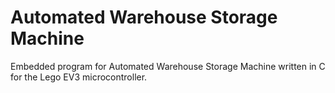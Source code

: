 # Automated Warehouse Storage Machine

Embedded program for Automated Warehouse Storage Machine written in C for the Lego EV3 microcontroller.
